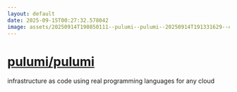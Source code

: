 ```yaml
---
layout: default
date: 2025-09-15T00:27:32.578042
image: assets/20250914T190850111--pulumi--pulumi--20250914T191331629--cropped.png
---
```


# [pulumi/pulumi](https://github.com/pulumi/pulumi)

infrastructure as code using real programming languages for any cloud
